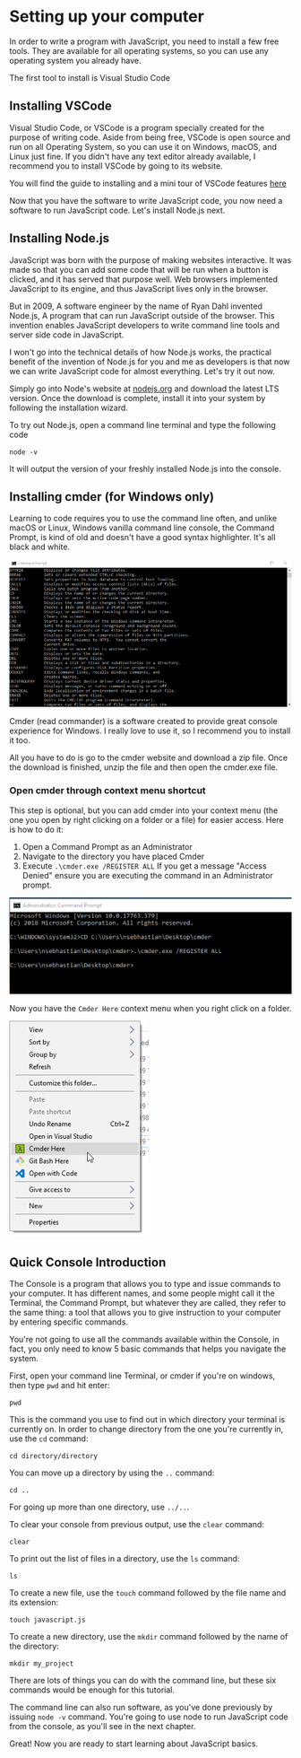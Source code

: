 # Setting up your computer

In order to write a program with JavaScript, you need to install a few free tools. They are available for all operating systems, so you can use any operating system you already have.

The first tool to install is Visual Studio Code

## Installing VSCode

Visual Studio Code, or VSCode is a program specially created for the purpose of writing code. Aside from being free, VSCode is open source and run on all Operating System, so you can use it on Windows, macOS, and Linux just fine. If you didn't have any text editor already available, I recommend you to install VSCode by going to its website.

You will find the guide to installing and a mini tour of VSCode features [here](https://sebhastian.com/vscode-guide)

Now that you have the software to write JavaScript code, you now need a software to run JavaScript code. Let's install Node.js next.

## Installing Node.js

JavaScript was born with the purpose of making websites interactive. It was made so that you can add some code that will be run when a button is clicked, and it has served that purpose well. Web browsers implemented JavaScript to its engine, and thus JavaScript lives only in the browser.

But in 2009, A software engineer by the name of Ryan Dahl invented Node.js, A program that can run JavaScript outside of the browser. This invention enables JavaScript developers to write command line tools and server side code in JavaScript.

I won't go into the technical details of how Node.js works, the practical benefit of the invention of Node.js for you and me as developers is that now we can write JavaScript code for almost everything. Let's try it out now.

Simply go into Node's website at [nodejs.org](https://nodejs.org) and download the latest LTS version. Once the download is complete, install it into your system by following the installation wizard.

To try out Node.js, open a command line terminal and type the following code

```shell
node -v
```

It will output the version of your freshly installed Node.js into the console.

## Installing cmder (for Windows only)

Learning to code requires you to use the command line often, and unlike macOS or Linux, Windows vanilla command line console, the Command Prompt, is kind of old and doesn't have a good syntax highlighter. It's all black and white.

![Windows Command Prompt](images/intro-03/cmd.png)

Cmder (read commander) is a software created to provide great console experience for Windows. I really love to use it, so I recommend you to install it too.

All you have to do is go to the cmder website and download a zip file. Once the download is finished, unzip the file and then open the cmder.exe file.

### Open cmder through context menu shortcut

This step is optional, but you can add cmder into your context menu (the one you open by right clicking on a folder or a file) for easier access. Here is how to do it:

1. Open a Command Prompt as an Administrator
2. Navigate to the directory you have placed Cmder
3. Execute `.\cmder.exe /REGISTER ALL` If you get a message "Access Denied" ensure you are executing the command in an Administrator prompt.

![Cmder Command For Context Menu](images/intro-03/cmd-cmder-command.png)

Now you have the `Cmder Here` context menu when you right click on a folder.

![Cmder Here](images/intro-03/cmder-here.png)

## Quick Console Introduction

The Console is a program that allows you to type and issue commands to your computer. It has different names, and some people might call it the Terminal, the Command Prompt, but whatever they are called, they refer to the same thing: a tool that allows you to give instruction to your computer by entering specific commands.

You're not going to use all the commands available within the Console, in fact, you only need to know 5 basic commands that helps you navigate the system.

First, open your command line Terminal, or cmder if you're on windows, then type `pwd` and hit enter:

```shell
pwd
```

This is the command you use to find out in which directory your terminal is currently on. In order to change directory from the one you're currently in, use the `cd` command:

```shell
cd directory/directory
```

You can move up a directory by using the `..` command:

```shell
cd ..
```

For going up more than one directory, use `../..`.

To clear your console from previous output, use the `clear` command:

```shell
clear
```

To print out the list of files in a directory, use the `ls` command:

```shell
ls
```

To create a new file, use the `touch` command followed by the file name and its extension:

```shell
touch javascript.js
```

To create a new directory, use the `mkdir` command followed by the name of the directory:

```shell
mkdir my_project
```

There are lots of things you can do with the command line, but these six commands would be enough for this tutorial.

The command line can also run software, as you've done previously by issuing `node -v` command. You're going to use node to run JavaScript code from the console, as you'll see in the next chapter.

Great! Now you are ready to start learning about JavaScript basics.